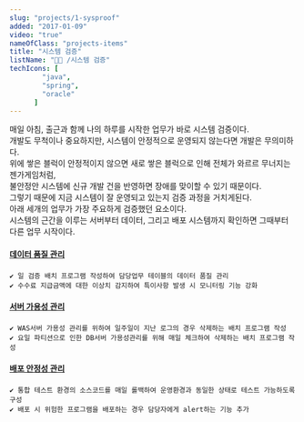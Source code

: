 ```yaml
---
slug: "projects/1-sysproof"
added: "2017-01-09"
video: "true"
nameOfClass: "projects-items"
title: "시스템 검증"
listName: "👩‍💻 /시스템 검증"
techIcons: [
        "java",
        "spring",
        "oracle"
      ]
---
```


매일 아침, 출근과 함께 나의 하루를 시작한 업무가 바로 시스템 검증이다.   
개발도 무척이나 중요하지만, 시스템이 안정적으로 운영되지 않는다면 개발은 무의미하다.    
위에 쌓은 블럭이 안정적이지 않으면 새로 쌓은 블럭으로 인해 전체가 와르르 무너지는 젠가게임처럼,  
불안정안 시스템에 신규 개발 건을 반영하면 장애를 맞이할 수 있기 때문이다.    
그렇기 때문에 지금 시스템이 잘 운영되고 있는지 검증 과정을 거치게된다.   
아래 세개의 업무가 가장 주요하게 검증했던 요소이다.    
시스템의 근간을 이루는 서버부터 데이터, 그리고 배포 시스템까지 확인하면 그때부터 다른 업무 시작이다.    

#### [데이터 품질 관리]()  
    ✔︎ 일 검증 배치 프로그램 작성하여 담당업무 테이블의 데이터 품질 관리  
    ✔︎ 수수료 지급금액에 대한 이상치 감지하여 특이사항 발생 시 모니터링 기능 강화        
  
#### [서버 가용성 관리]()  
    ✔︎ WAS서버 가용성 관리를 위하여 일주일이 지난 로그의 경우 삭제하는 배치 프로그램 작성  
    ✔︎ 요일 파티션으로 인한 DB서버 가용성관리를 위해 매일 체크하여 삭제하는 배치 프로그램 작성   
  
#### [배포 안정성 관리]()  
    ✔︎ 통합 테스트 환경의 소스코드를 매일 롤백하여 운영환경과 동일한 상태로 테스트 가능하도록 구성  
    ✔︎ 배포 시 위험한 프로그램을 배포하는 경우 담당자에게 alert하는 기능 추가   
